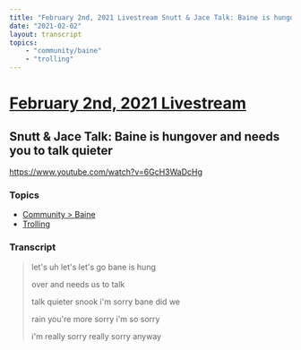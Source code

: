```yaml
---
title: "February 2nd, 2021 Livestream Snutt & Jace Talk: Baine is hungover and needs you to talk quieter"
date: "2021-02-02"
layout: transcript
topics:
    - "community/baine"
    - "trolling"
---
```

# [February 2nd, 2021 Livestream](../2021-02-02.md)
## Snutt & Jace Talk: Baine is hungover and needs you to talk quieter
https://www.youtube.com/watch?v=6GcH3WaDcHg

### Topics
* [Community > Baine](../topics/community/baine.md)
* [Trolling](../topics/trolling.md)

### Transcript

> let's uh let's let's go bane is hung
>
> over and needs us to talk
>
> talk quieter snook i'm sorry bane did we
>
> rain you're more sorry i'm so sorry
>
> i'm really sorry really sorry anyway
